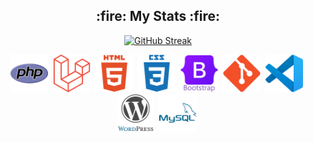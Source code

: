 <center>
<div align=center>
  <h2 align="center">:fire: My Stats :fire:</h2>
  
<a href="https://git.io/streak-stats"><img src="https://streak-stats.demolab.com?user=ttrieuvy&theme=radical&hide_border=true&border_radius=10&date_format=j%20M%5B%20Y%5D&mode=weekly" alt="GitHub Streak" /></a>
</div>
</center>


<center>
<div align=center>
<img src="https://github.com/devicons/devicon/blob/master/icons/php/php-original.svg" title="php" alt="php" width="60" height="60"/>&nbsp;
<img src="https://github.com/devicons/devicon/blob/master/icons/laravel/laravel-original.svg" title="laravel" alt="laravel" width="60" height="60"/>&nbsp;
<img src="https://github.com/devicons/devicon/blob/master/icons/html5/html5-plain-wordmark.svg" title="html5" alt="html5" width="60" height="60"/>&nbsp;
<img src="https://github.com/devicons/devicon/blob/master/icons/css3/css3-plain-wordmark.svg" title="css3" alt="css3" width="60" height="60"/>&nbsp;
<img src="https://github.com/devicons/devicon/blob/master/icons/bootstrap/bootstrap-original-wordmark.svg" title="bootstrap" alt="bootstrap" width="60" height="60"/>&nbsp;
<img src="https://github.com/devicons/devicon/blob/master/icons/git/git-original.svg" title="git" alt="git" width="60" height="60"/>&nbsp;
<img src="https://github.com/devicons/devicon/blob/master/icons/vscode/vscode-original.svg" title="vscode" alt="vscode" width="60" height="60"/>&nbsp;
<img src="https://github.com/devicons/devicon/blob/master/icons/wordpress/wordpress-original.svg" title="wordpress" alt="wordpress" width="60" height="60"/>&nbsp;
<img src="https://github.com/devicons/devicon/blob/master/icons/mysql/mysql-plain-wordmark.svg" title="mysql" alt="mysql" width="60" height="60"/>&nbsp;
</div>
</center>
